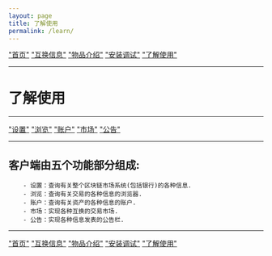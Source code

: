 ```yaml
---
layout: page
title: 了解使用
permalink: /learn/
---
```


["首页"](https://ubarterchain.github.io/) ["互换信息"](/info/)  ["物品介绍"](/list/)   ["安装调试"](/install/)   ["了解使用"](/learn/) 

---

# 了解使用 #

---

["设置"](/setting/)  ["浏览"](/browser/)   ["账户"](/account/)   ["市场"](/market/)   ["公告"](/note/) 

---

## 客户端由五个功能部分组成: ##
```
    - 设置：查询有关整个区块链市场系统(包括银行)的各种信息.
    - 浏览：查询有关交易的各种信息的浏览器.
    - 账户：查询有关资产的各种信息的账户.
    - 市场：实现各种互换的交易市场.
    - 公告：实现各种信息发表的公告栏.
 ```   
    
---

["首页"](https://ubarterchain.github.io/) ["互换信息"](/info/)  ["物品介绍"](/list/)   ["安装调试"](/install/)   ["了解使用"](/learn/) 

